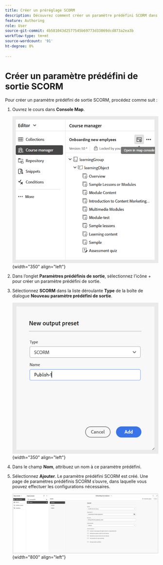 ```yaml
---
title: Créer un préréglage SCORM
description: Découvrez comment créer un paramètre prédéfini SCORM dans le contenu d’apprentissage et de formation
feature: Authoring
role: User
source-git-commit: 4b581043d2577545b69773d33869dcd873a2ea3b
workflow-type: tm+mt
source-wordcount: '91'
ht-degree: 0%

---
```


# Créer un paramètre prédéfini de sortie SCORM

Pour créer un paramètre prédéfini de sortie SCORM, procédez comme suit :

1. Ouvrez le cours dans **Console Map**.

   ![](assets/open-in-map-console.png){width="350" align="left"}

1. Dans l’onglet **Paramètres prédéfinis de sortie**, sélectionnez l’icône + pour créer un paramètre prédéfini de sortie.
1. Sélectionnez **SCORM** dans la liste déroulante **Type** de la boîte de dialogue **Nouveau paramètre prédéfini de sortie**.

   ![](assets/scorm-preset.png){width="350" align="left"}

1. Dans le champ **Nom**, attribuez un nom à ce paramètre prédéfini.
1. Sélectionnez **Ajouter**.
Le paramètre prédéfini SCORM est créé. Une page de paramètres prédéfinis SCORM s’ouvre, dans laquelle vous pouvez effectuer les configurations nécessaires.

   ![](assets/scorm-output-preset.png){width="800" align="left"}


